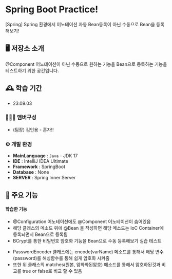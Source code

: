 # Spring Boot Practice!
[Spring] Spring 환경에서 어노테이션 자동 Bean등록이 아닌 수동으로 Bean을 등록해보기!

## 🖥️ 저장소 소개
@Component 어노테이션이 아닌 수동으로 원하는 기능을 Bean으로 등록하는 기능을 테스트하기 위한 공간입니다.

## 🕰️ 학습 기간
* 23.09.03

### 🧑‍🤝‍🧑 맴버구성
- (팀장) 김인용 - 혼자!!

### ⚙️ 개발 환경
- **MainLanguage** : `Java` - JDK 17
- **IDE** : IntelliJ IDEA Ultimate
- **Framework** : SpringBoot
- **Database** : None
- **SERVER** : Spring Inner Server

## 📌 주요 기능
#### 학습한 기능
* @Configuration 어노테이션에도 @Component 어노테이션이 숨어있음
* 해당 클래스의 메소드 위에     @Bean 을 작성하면 해당 메소드는 IoC Container에 등록되면서 Bean으로 등록됨
* BCrypt를 통한 비밀번호 암호화 기능을 Bean으로 수동 등록해보기 실습 테스트
- PasswordEncoder 클래스에는 encode(varName) 메소드를 통해서 해당 변수(password)를 해싱함수를 통해 쉽게 암호화 시켜줌
- 또한 위 클래스의 matches(원본, 암화화된암호) 메소드를 통해서 암호하된것과 비교를 true or false로 비교 할 수 있음